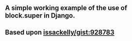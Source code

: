 ## A simple working example of the use of block.super in Django.  
## Based upon [issackelly/gist:928783](https://gist.github.com/issackelly/928783)   
